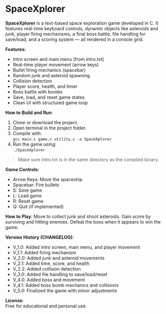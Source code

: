 # SpaceXplorer

**SpaceXplorer** is a text-based space exploration game developed in C. It features real-time keyboard controls, dynamic objects like asteroids and junk, player firing mechanisms, a final boss battle, file handling for save/load, and a scoring system — all rendered in a console grid.

**Features**:
- Intro screen and main menu (from intro.txt)
- Real-time player movement (arrow keys)
- Bullet firing mechanics (spacebar)
- Random junk and asteroid spawning
- Collision detection
- Player score, health, and timer
- Boss battle with bombs
- Save, load, and reset game states
- Clean UI with structured game loop

**How to Build and Run**:
1. Clone or download the project.
2. Open terminal in the project folder.
3. Compile with:  
   `gcc main.c game.c utility.c -o SpaceXplorer`
4. Run the game using:  
   `./SpaceXplorer`
> Make sure intro.txt is in the same directory as the compiled binary.

**Game Controls**:
- Arrow Keys: Move the spaceship
- Spacebar: Fire bullets
- S: Save game
- L: Load game
- R: Reset game
- Q: Quit (if implemented)

**How to Play**:
Move to collect junk and shoot asteroids. Gain score by surviving and hitting enemies. Defeat the boss when it appears to win the game.

**Version History (CHANGELOG)**:
- V_1.0: Added intro screen, main menu, and player movement  
- V_1.1: Added firing mechanism  
- V_2.0: Added junk and asteroid movements  
- V_2.1: Added time, score, and health  
- V_2.2: Added collision detection  
- V_3.0: Added file handling to save/load/reset  
- V_4.0: Added boss and movement  
- V_4.1: Added boss bomb mechanics and collisions  
- V_5.0: Finalized the game with minor adjustments

**License**:  
Free for educational and personal use.
